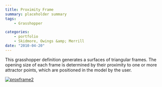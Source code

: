 ```yaml
---
title: Proximity Frame
summary: placeholder summary
tags:
    - Grasshopper

categories:
    - portfolio
    - Skidmore, Owings &amp; Merrill
date: "2010-04-20"
---
```


This grasshopper definition generates a surfaces of triangular frames. The opening size of each frame is determined by their proximity to one or more attractor points, which are positioned in the model by the user.

[![](http://www.ericanastas.com/wp-content/uploads/2012/03/proxframe2-636x562.jpg "proxframe2")](proxframe2.jpg)
